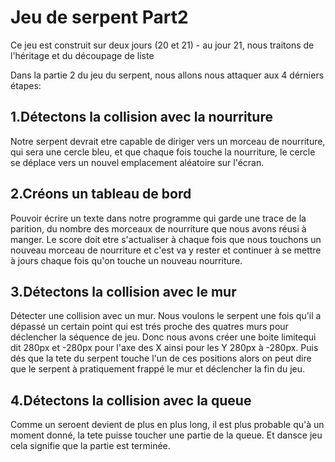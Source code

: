 # Jeu de serpent Part2
Ce jeu est construit sur deux jours (20 et 21) - au jour 21, nous traitons de l'héritage et du découpage de liste

Dans la partie 2 du jeu du serpent, nous allons nous attaquer aux 4 dérniers étapes:

## 1.Détectons la collision avec la nourriture 
  Notre serpent devrait etre capable de diriger vers un morceau de nourriture, qui sera une cercle bleu, et que chaque fois touche la nourriture, le cercle se déplace vers un nouvel emplacement aléatoire sur l'écran.
## 2.Créons un tableau de bord 
  Pouvoir écrire un texte dans notre programme qui garde une trace de la parition, du nombre des morceaux de nourriture que nous avons réusi à manger.
  Le score doit etre s'actualiser à chaque fois que nous touchons un nouveau morceau de nourriture et c'est va y rester et continuer à se mettre à jours chaque fois qu'on touche un nouveau nourriture. 
## 3.Détectons la collision avec le mur 
  Détecter une collision avec un mur. Nous voulons le serpent une fois qu'il a dépassé un certain point qui est trés proche des quatres murs pour déclencher la séquence de jeu.
  Donc nous avons créer une boite limitequi dit 280px et -280px pour l'axe des X ainsi pour les Y 280px à -280px. Puis dés que la tete du serpent touche l'un de ces positions alors on peut dire que le serpent à pratiquement frappé le mur et déclencher la fin du jeu.
## 4.Détectons la collision avec la queue
  Comme un seroent devient de plus en plus long, il est plus probable qu'à un moment donné, la tete puisse toucher une partie de la queue. Et dansce jeu cela signifie que la partie est terminée.
